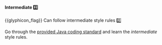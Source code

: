 <div id="title">

#### Intermediate :two:

</div>

<span id="prereqs"></span>

<span id="outcomes">{{glyphicon_flag}} Can follow intermediate style rules :two:</span>

<div id="body">

Go through the [provided Java coding standard]({{java_coding_standard}}) and learn the _intermediate_ style rules.

</div>

<div id="extras">

<include src="exercises.md" />

</div>